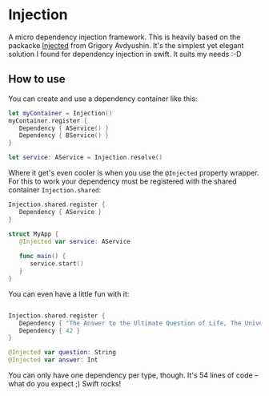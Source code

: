 # Injection

A micro dependency injection framework.
This is heavily based on the packacke [Injected](https://github.com/avdyushin/Injected.git) from Grigory Avdyushin. It's the simplest yet elegant solution I found for dependency injection in swift. It suits my needs :-D

## How to use
You can create and use a dependency container like this:

```swift
let myContainer = Injection()
myContainer.register {
   Dependency { AService() }
   Dependency { BService() }
}

let service: AService = Injection.resolve()
```

Where it get's even cooler is when you use the `@Injected` property wrapper. For this to work your dependency must be registered with the shared container `Injection.shared`:

```swift
Injection.shared.register {
   Dependency { AService }
}

struct MyApp {
   @Injected var service: AService
   
   func main() {
      service.start()
   }
}
```

You can even have a little fun with it:

```swift

Injection.shared.register {
   Dependency { "The Answer to the Ultimate Question of Life, The Universe, and Everything." }
   Dependency { 42 }
}

@Injected var question: String
@Injected var answer: Int
```

You can only have one dependency per type, though. It's 54 lines of code – what do you expect ;) Swift rocks!

